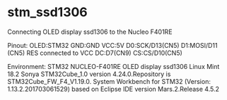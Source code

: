 # stm_ssd1306
Connecting OLED display ssd1306 to the Nucleo F401RE

Pinout:
OLED:STM32
GND:GND
VCC:5V
D0:SCK/D13(CN5)
D1:MOSI/D11 (CN5)
RES connected to VCC
DC:D7(CN9)
CS:CS/D10(CN5)

Environment:
STM32 NUCLEO-F401RE
OLED display ssd1306
Linux Mint 18.2 Sonya
STM32Cube_1.0 version 4.24.0.Repository is STM32Cube_FW_F4_V1.19.0.
System Workbench for STM32 (Version: 1.13.2.201703061529) based on Eclipse IDE version Mars.2.Release 4.5.2
